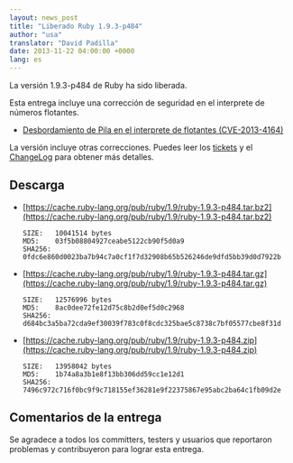 ```yaml
---
layout: news_post
title: "Liberado Ruby 1.9.3-p484"
author: "usa"
translator: "David Padilla"
date: 2013-11-22 04:00:00 +0000
lang: es
---
```


La versión 1.9.3-p484 de Ruby ha sido liberada.

Esta entrega incluye una corrección de seguridad en el interprete de números
flotantes.

 * [Desbordamiento de Pila en el interprete de flotantes
  (CVE-2013-4164)](/es/news/2013/11/22/heap-overflow-in-floating-point-parsing-cve-2013-4164/)

La versión incluye otras correcciones.
Puedes leer los [tickets](https://bugs.ruby-lang.org/projects/ruby-193/issues?set_filter=1&amp;status_id=5)
y el [ChangeLog](https://svn.ruby-lang.org/repos/ruby/tags/v1_9_3_484/ChangeLog)
para obtener más detalles.

## Descarga

* [https://cache.ruby-lang.org/pub/ruby/1.9/ruby-1.9.3-p484.tar.bz2](https://cache.ruby-lang.org/pub/ruby/1.9/ruby-1.9.3-p484.tar.bz2)

      SIZE:   10041514 bytes
      MD5:    03f5b08804927ceabe5122cb90f5d0a9
      SHA256: 0fdc6e860d0023ba7b94c7a0cf1f7d32908b65b526246de9dfd5bb39d0d7922b

* [https://cache.ruby-lang.org/pub/ruby/1.9/ruby-1.9.3-p484.tar.gz](https://cache.ruby-lang.org/pub/ruby/1.9/ruby-1.9.3-p484.tar.gz)

      SIZE:   12576996 bytes
      MD5:    8ac0dee72fe12d75c8b2d0ef5d0c2968
      SHA256: d684bc3a5ba72cda9ef30039f783c0f8cdc325bae5c8738c7bf05577cbe8f31d

* [https://cache.ruby-lang.org/pub/ruby/1.9/ruby-1.9.3-p484.zip](https://cache.ruby-lang.org/pub/ruby/1.9/ruby-1.9.3-p484.zip)

      SIZE:   13958042 bytes
      MD5:    1b74a8a3b1e8f13bb306dd59cc1e12d1
      SHA256: 7496c972c716f0bc9f9c718155ef36281e9f22375867e95abc2ba64c1fb09d2e

## Comentarios de la entrega

Se agradece a todos los committers, testers y usuarios que reportaron
problemas y contribuyeron para lograr esta entrega.
